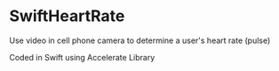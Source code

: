 # SwiftHeartRate
Use video in cell phone camera to determine a user's heart rate (pulse)

Coded in Swift using Accelerate Library
